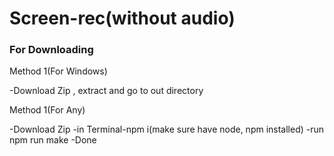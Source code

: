 # Screen-rec(without audio)


### For Downloading

Method 1(For Windows)

-Download Zip , extract and go to out directory

Method 1(For Any)

-Download Zip
-in Terminal-npm i(make sure have node, npm installed)
-run npm run make
-Done